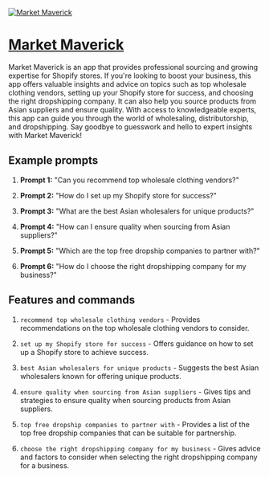 [![Market Maverick](https://files.oaiusercontent.com/file-APGRfZVfruAR5JGLnXWoZsXT?se=2123-10-18T23%3A12%3A10Z&sp=r&sv=2021-08-06&sr=b&rscc=max-age%3D31536000%2C%20immutable&rscd=attachment%3B%20filename%3D4b5ec9ba-3f0a-40db-84c2-08f280e046c9.png&sig=qcYv6FrMY9fADuAbXSiBEDsnEFG47HHOLXemo5Qq2UQ%3D)](https://chat.openai.com/g/g-4Y1Pri7E5-market-maverick)

# [Market Maverick](https://chat.openai.com/g/g-4Y1Pri7E5-market-maverick)

Market Maverick is an app that provides professional sourcing and growing expertise for Shopify stores. If you're looking to boost your business, this app offers valuable insights and advice on topics such as top wholesale clothing vendors, setting up your Shopify store for success, and choosing the right dropshipping company. It can also help you source products from Asian suppliers and ensure quality. With access to knowledgeable experts, this app can guide you through the world of wholesaling, distributorship, and dropshipping. Say goodbye to guesswork and hello to expert insights with Market Maverick!

## Example prompts

1. **Prompt 1:** "Can you recommend top wholesale clothing vendors?"

2. **Prompt 2:** "How do I set up my Shopify store for success?"

3. **Prompt 3:** "What are the best Asian wholesalers for unique products?"

4. **Prompt 4:** "How can I ensure quality when sourcing from Asian suppliers?"

5. **Prompt 5:** "Which are the top free dropship companies to partner with?"

6. **Prompt 6:** "How do I choose the right dropshipping company for my business?"

## Features and commands

1. `recommend top wholesale clothing vendors` - Provides recommendations on the top wholesale clothing vendors to consider.

2. `set up my Shopify store for success` - Offers guidance on how to set up a Shopify store to achieve success.

3. `best Asian wholesalers for unique products` - Suggests the best Asian wholesalers known for offering unique products.

4. `ensure quality when sourcing from Asian suppliers` - Gives tips and strategies to ensure quality when sourcing products from Asian suppliers.

5. `top free dropship companies to partner with` - Provides a list of the top free dropship companies that can be suitable for partnership.

6. `choose the right dropshipping company for my business` - Gives advice and factors to consider when selecting the right dropshipping company for a business.